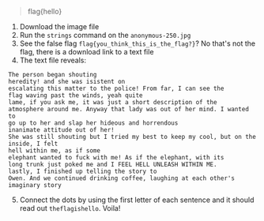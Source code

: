 > flag{hello}
1. Download the image file
2. Run the `strings` command on the `anonymous-250.jpg`
3. See the false flag `flag{you_think_this_is_the_flag?}`? No that's not the flag, there is a download link to a text file
4. The text file reveals:
```
The person began shouting
heredity! and she was isistent on
escalating this matter to the police! From far, I can see the
flag waving past the winds, yeah quite
lame, if you ask me, it was just a short description of the
atmosphere around me. Anyway that lady was out of her mind. I wanted to
go up to her and slap her hideous and horrendous
inanimate attitude out of her!
She was still shouting but I tried my best to keep my cool, but on the inside, I felt
hell within me, as if some
elephant wanted to fuck with me! As if the elephant, with its
long trunk just poked me and I FEEL HELL UNLEASH WITHIN ME.
lastly, I finished up telling the story to
Owen. And we continued drinking coffee, laughing at each other's imaginary story
```
5. Connect the dots by using the first letter of each sentence and it should read out `theflagishello`. Voila!
